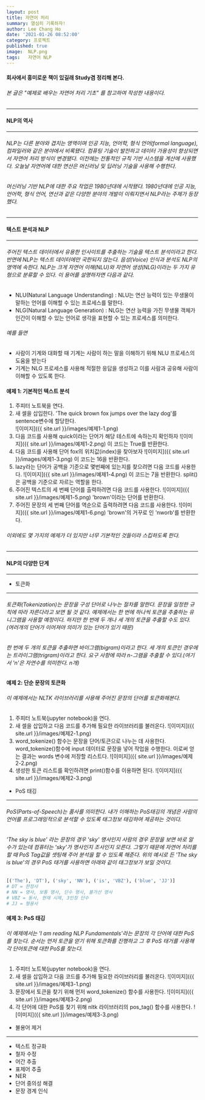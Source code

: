 ```yaml
---
layout: post
title: 자연어 처리
summary: 열심히 기록하자!
author: Lee Chang Ho
date: '2021-01-26 08:52:00'
category: 프로젝트
published: true
image:  NLP.png
tags:   자연어 NLP
---
```


#### 회사에서 흥미로운 책이 있길래 Study겸 정리해 본다.
###### 본 글은 "예제로 배우는 자연어 처리 기초" 를 참고하여 작성한 내용이다.
---
#### NLP의 역사
---
###### NLP는 다른 분야와 겹치는 영역이며 인공 지능, 언어학, 형식 언어(formal language), 컴파일러와 같은 분야에서 비록됐다. 컴퓨팅 기술이 발전하고 데이터 가용성이 향상되면서 자연어 처리 방식이 변경됐다. 이전에는 전통적인 규칙 기반 시스템을 계산에 사용했다. 오늘날 자연어에 대한 연산은 머신러닝 및 딥러닝 기술을 사용해 수행한다.  

###### 머신러닝 기반 NLP에 대한 주요 작업은 1980년대에 시작됐다. 1980년대에 인공 지능, 언어학, 형식 언어, 연산과 같은 다양한 분야의 개발이 이뤄지면서 NLP라는 주제가 등장했다.  

---
#### 텍스트 분석과 NLP
---
###### 주어진 텍스트 데이터에서 유용한 인사이트를 추출하는 기술을 텍스트 분석이라고 한다. 반면에 NLP는 텍스트 데이터에만 국한되지 않는다. 음성(Voice) 인식과 분석도 NLP의 영역에 속한다. NLP는 크게 자연어 이해(NLU)와 자연어 생성(NLG)이라는 두 가지 유형으로 분류할 수 있다. 이 용어를 설명하자면 다음과 같다.  
- NLU(Natural Language Understanding) : NLU는 연산 능력이 있는 무생물이 말하는 언어를 이해할 수 있는 프로세스를 말한다.
- NLG(Natural Language Generation) : NLG는 연산 능력을 가진 무생물 객체가 인간이 이해할 수 있는 언어로 생각을 표현할 수 있는 프로세스를 의미한다.

###### 예를 들면
- 사람이 기계와 대화할 때 기계는 사람이 하는 말을 이해하기 위해 NLU 프로세스의 도움을 받는다
- 기계는 NLG 프로세스를 사용해 적절한 응답을 생성하고 이를 사람과 공유해 사람이 이해할 수 있도록 한다.

#### 예제 1: 기본적인 텍스트 분석
1. 주피터 노트북을 연다.
2. 새 셀을 삽입한다. 'The quick brown fox jumps over the lazy dog'를 sentence변수에 할당한다.  
![이미지]({{ site.url }}/images/예제1-1.png)
3. 다음 코드를 사용해 quick이라는 단어가 해당 테스트에 속하는지 확인하자
![이미지]({{ site.url }}/images/예제1-2.png)
이 코드는 True를 반환한다.  
4. 다음 코드를 사용해 단어 fox의 위치값(index)을 찾아보자
![이미지]({{ site.url }}/images/예제1-3.png)
이 코드는 16을 반환한다.  
5. lazy라는 단어가 공백을 기준으로 몇번째에 있는지를 찾으려면 다음 코드를 사용한다.
![이미지]({{ site.url }}/images/예제1-4.png)
이 코드는 7을 반환한다. split()은 공백을 기준으로 자르는 역할을 한다.  
6. 주어진 텍스트의 세 번째 단어를 출력하려면 다음 코드를 사용한다.
![이미지]({{ site.url }}/images/예제1-5.png)
'brown'이라는 단어를 반환한다.  
7. 주어진 문장의 세 번째 단어를 역순으로 출력하려면 다음 코드를 사용한다.
![이미지]({{ site.url }}/images/예제1-6.png)
'brown'의 거꾸로 인 'nworb'를 반환한다.  

###### 이외에도 몇 가지의 예제가 더 있지만 너무 기본적인 것들이라 스킵하도록 한다.  

---
#### NLP의 다양한 단계
---
- 토큰화  
---
###### 토큰화(Tokenization)는 문장을 구성 단어로 나누는 절차를 말한다. 문장을 일정한 규칙에 따라 자른다라고 보면 될 것 같다. 예제에서는 한 번에 하나씩 토큰을 추출하는 유니그램을 사용할 예정이다. 하지만 한 번에 두 개나 세 개의 토큰을 추출할 수도 있다. (여러개의 단어가 이어져야 의미가 있는 단어가 있기 때문)  
###### 한 번에 두 개의 토큰을 추출하면 바이그램(bigram)이라고 한다. 세 개의 토큰인 경우에는 트라이그램(trigram)이라고 한다. 요구 사항에 따라 n-그램을 추출할 수 있다.(여기서 'n'은 자연수를 의미한다. n개)  

#### 예제 2: 단순 문장의 토큰화
###### 이 예제에서는 NLTK 라이브러리를 사용해 주어진 문장의 단어를 토큰화해본다.  
1. 주피터 노트북(jupyter notebook)을 연다.
2. 새 셀을 삽입하고 다음 코드를 추가해 필요한 라이브러리를 불러온다.
![이미지]({{ site.url }}/images/예제2-1.png)
3. word_tokenize() 함수는 문장을 단어/토큰으로 나누는 데 사용한다. word_tokenize()함수에 input 데이터로 문장을 넣어 작업을 수행한다. 이로써 얻는 결과는 words 변수에 저장할 리스트다.
![이미지]({{ site.url }}/images/예제2-2.png)
4. 생성한 토큰 리스트를 확인하려면 print()함수를 이용하면 된다.
![이미지]({{ site.url }}/images/예제2-3.png)  

- PoS 태깅
---
###### PoS(Parts-of-Speech)는 품사를 의미한다.  내가 이해하는 PoS태깅의 개념은 사람의 언어를 프로그래밍적으로 분석할 수 있도록 태그정보 태깅하여 제공하는 것이다.  
###### 'The sky is blue' 라는 문장의 경우 'sky' 명사인지 사람의 경우 문장을 보면 바로 알 수가 있는데 컴퓨터는 'sky'가 명사인지 조사인지 모른다. 그렇기 때문에 자연어 처리를 할 때 PoS Tag값을 셋팅해 주어 분석을 할 수 있도록 해준다.  위의 예시로 든 'The sky is blue'의 경우 PoS 태거를 사용하면 아래와 같이 태그정보가 보일 것이다.    
```python
[('The'), 'DT'), ('sky', 'NN'), ('is', 'VBZ'), ('blue', 'JJ')]
# DT = 한정사
# NN = 명사, 보통 명사, 단수 명사, 불가산 명사
# VBZ = 동사, 현재 시제, 3인칭 단수
# JJ = 형용사 
```  
  
#### 예제 3: PoS 태깅
###### 이 예제에서는 'I am reading NLP Fundamentals'라는 문장의 각 단어에 대한 PoS를 찾는다. 순서는 먼저 토큰을 얻기 위해 토큰화를 진행하고 그 후 PoS 태거를 사용해 각 단어토큰에 대한 PoS를 찾는다.  

1. 주피터 노트북(jupyter notebook)을 연다.
2. 새 셀을 삽입하고 다음 코드를 추가해 필요한 라이브러리를 불러온다.
![이미지]({{ site.url }}/images/예제3-1.png)  
3. 문장에서 토큰을 찾기 위해 먼저 word_tokenize() 함수를 사용한다.
![이미지]({{ site.url }}/images/예제3-2.png)  
4. 각 단어에 대한 PoS를 찾기 위해 nltk 라이브러리의 pos_tag() 함수를 사용한다.
![이미지]({{ site.url }}/images/예제3-3.png)  

- 불용어 제거
---

- 텍스트 정규화
- 철자 수정
- 어간 추출
- 표제어 추출
- NER
- 단어 중의성 해결
- 문장 경계 인식
<!--stackedit_data:
eyJoaXN0b3J5IjpbLTk1MjQ0MjkzNSw4MTM2OTg0MDQsLTEyOT
Y0MTQzNzQsLTE3ODUyNTM0MjUsLTE2MzUxODUwNTQsMjA4OTk1
NDYzMCwyODc3MzYyNTEsLTYxMzQ3MjgyMF19
-->